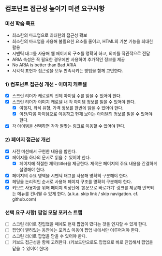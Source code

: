 ## 컴포넌트 접근성 높이기 미션 요구사항

### 미션 학습 목표

- 최소한의 마크업으로 최대한의 접근성 확보
- 최소한의 마크업을 사용해 불필요한 요소를 줄이고, HTML의 기본 기능을 최대한 활용
- 시맨틱 태그를 사용해 웹 페이지의 구조를 명확히 하고, 의미를 직관적으로 전달
- ARIA 속성은 꼭 필요한 경우에만 사용하여 추가적인 정보를 제공
- No ARIA is better than Bad ARIA
- 시각적 표현과 접근성을 모두 만족시키는 방법을 함께 고민한다.

### 1) 컴포넌트 접근성 개선 - 이미지 캐로셀

- [x] 스크린 리더가 캐로셀의 전체 아이템 수를 읽을 수 있어야 한다.
- [x] 스크린 리더가 이미지 캐로셀 내 각 아이템 정보를 읽을 수 있어야 한다.
  - [x] 여행지, 좌석 유형, 가격 정보를 한번에 읽을 수 있어야 한다.
  - [x] 이전/다음 아이템으로 이동하고 현재 보이는 아이템의 정보를 읽을 수 있어야 한다.
- [x] 각 아이템을 선택하면 각각 알맞는 링크로 이동할 수 있어야 한다.

### 2) 페이지 접근성 개선

- [x] 사전 미션에서 구현한 내용을 합친다.
- [x] 페이지를 하나의 문서로 읽을 수 있어야 한다.
  - [x] 페이지에 적절한 제목(title)을 제공한다. 제목은 페이지의 주요 내용을 간결하게 설명해야 한다.
- [x] 페이지의 주요 영역을 시맨틱 태그를 사용해 명확히 구분해야 한다.
- [x] 헤딩을 논리적인 순서로 사용해 페이지 구조를 명확히 구분해야 한다.
- [x] 키보드 사용자를 위해 페이지 최상단에 '본문으로 바로가기' 링크를 제공해 반복되는 메뉴를 건너뛸 수 있게 한다. (a.k.a. skip link / skip navigation. cf. github.com)

### 선택 요구 사항) 팝업 모달 포커스 트랩

- [ ] 스크린 리더로 진입했을 때에도 현재 팝업이 떴다는 것을 인지할 수 있게 한다.
- [ ] 팝업이 열려있는 동안에는 포커스 이동이 팝업 내에서만 이루어져야 한다.
- [ ] 스크린 리더로 팝업을 닫을 수 있어야 한다.
- [ ] 키보드 접근성을 함께 고려한다. (키보드만으로도 팝업으로 바로 진입해서 팝업을 닫을 수 있어야 한다)
